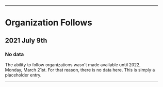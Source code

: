 
***

# Organization Follows

## 2021 July 9th

### No data

The ability to follow organizations wasn't made available until 2022, Monday, March 21st. For that reason, there is no data here. This is simply a placeholder entry.

***
